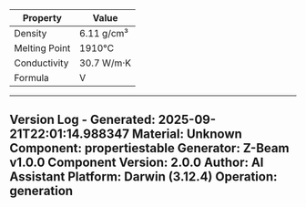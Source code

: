 | Property | Value |
|----------|-------|
| Density | 6.11 g/cm³ |
| Melting Point | 1910°C |
| Conductivity | 30.7 W/m·K |
| Formula | V |


---
Version Log - Generated: 2025-09-21T22:01:14.988347
Material: Unknown
Component: propertiestable
Generator: Z-Beam v1.0.0
Component Version: 2.0.0
Author: AI Assistant
Platform: Darwin (3.12.4)
Operation: generation
---
